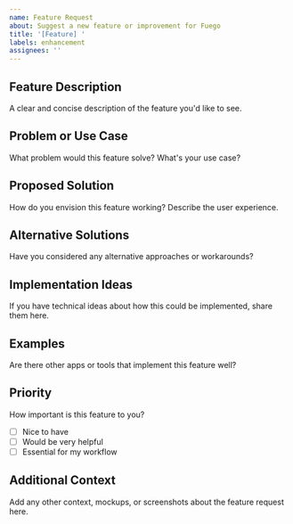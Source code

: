 ```yaml
---
name: Feature Request
about: Suggest a new feature or improvement for Fuego
title: '[Feature] '
labels: enhancement
assignees: ''
---
```


## Feature Description
A clear and concise description of the feature you'd like to see.

## Problem or Use Case
What problem would this feature solve? What's your use case?

## Proposed Solution
How do you envision this feature working? Describe the user experience.

## Alternative Solutions
Have you considered any alternative approaches or workarounds?

## Implementation Ideas
If you have technical ideas about how this could be implemented, share them here.

## Examples
Are there other apps or tools that implement this feature well?

## Priority
How important is this feature to you?
- [ ] Nice to have
- [ ] Would be very helpful
- [ ] Essential for my workflow

## Additional Context
Add any other context, mockups, or screenshots about the feature request here.
